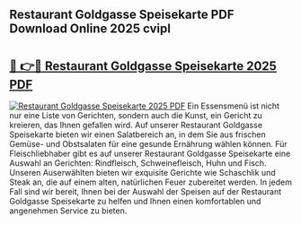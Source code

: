 ## Restaurant Goldgasse Speisekarte PDF Download Online 2025 cvipl

# <h2><a href="http://gc6dws.nevu.top/?p=Restaurant+Goldgasse+Speisekarte">🔗 👉🔴 Restaurant Goldgasse Speisekarte 2025 PDF</a></h2>

[![Restaurant Goldgasse Speisekarte 2025 PDF](https://i.imgur.com/dBaPXMq.png)](http://gc6dws.nevu.top/?p=Restaurant+Goldgasse+Speisekarte)
Ein Essensmenü ist nicht nur eine Liste von Gerichten, sondern auch die Kunst, ein Gericht zu kreieren, das Ihnen gefallen wird. Auf unserer Restaurant Goldgasse Speisekarte bieten wir einen Salatbereich an, in dem Sie aus frischen Gemüse- und Obstsalaten für eine gesunde Ernährung wählen können. Für Fleischliebhaber gibt es auf unserer Restaurant Goldgasse Speisekarte eine Auswahl an Gerichten: Rindfleisch, Schweinefleisch, Huhn und Fisch. Unseren Auserwählten bieten wir exquisite Gerichte wie Schaschlik und Steak an, die auf einem alten, natürlichen Feuer zubereitet werden. In jedem Fall sind wir bereit, Ihnen bei der Auswahl der Speisen auf der Restaurant Goldgasse Speisekarte zu helfen und Ihnen einen komfortablen und angenehmen Service zu bieten.

